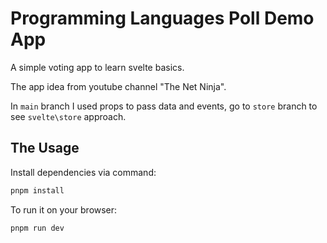 # Programming Languages Poll Demo App

A simple voting app to learn svelte basics.

The app idea from youtube channel "The Net Ninja".

In `main` branch I used props to pass data and events, go to `store` branch to see `svelte\store` approach.

## The Usage

Install dependencies via command:

```bash
pnpm install
```

To run it on your browser:

```bash
pnpm run dev
```

